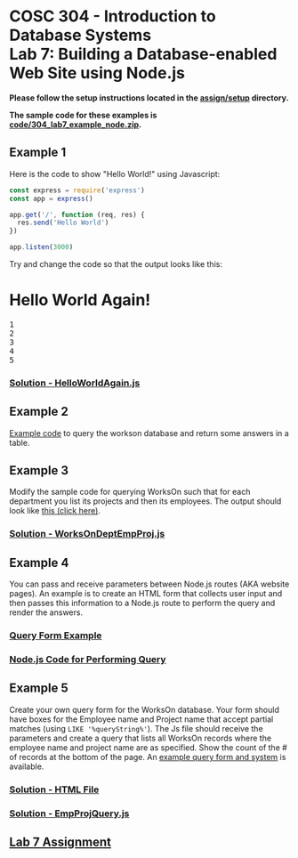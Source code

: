 # COSC 304 - Introduction to Database Systems<br>Lab 7: Building a Database-enabled Web Site using Node.js

**Please follow the setup instructions located in the [assign/setup](assign/setup) directory.**

**The sample code for these examples is [code/304_lab7_example_node.zip](code/304_lab7_example_node.zip).**

## Example 1

Here is the code to show "Hello World!" using Javascript:

```javascript
const express = require('express')
const app = express()

app.get('/', function (req, res) {
  res.send('Hello World')
})

app.listen(3000)
```

Try and change the code so that the output looks like this:

# Hello World Again!

<pre>
1
2
3
4
5
</pre>

### [Solution - HelloWorldAgain.js](code/HelloWorldAgain.js)

## Example 2

[Example code](code/QuerySQLServer.js) to query the workson database and return some answers in a table.

## Example 3

Modify the sample code for querying WorksOn such that for each department you list its projects and then its employees.  The output should look like <a href="http://cosc304.ok.ubc.ca/rlawrenc/Lab7/WorksOnDeptEmpProj.php">this (click here)</a>.

### [Solution - WorksOnDeptEmpProj.js](code/WorksOnDeptEmpProj.js)


## Example 4

You can pass and receive parameters between Node.js routes (AKA website pages).  An example is to create an HTML form that collects user input and then passes this information to a Node.js route to perform the query and render the answers.

### [Query Form Example](code/sampleForm.js)

### [Node.js Code for Performing Query](code/EmpQuery.js)


## Example 5

Create your own query form for the WorksOn database. Your form should have boxes for the Employee name and Project name that accept partial matches (using `LIKE '%queryString%'`).  The Js file should receive the parameters and create a query that lists all WorksOn records where the employee name and project name are as specified.  Show the count of the # of records at the bottom of the page.  An [example query form and system](http://cosc304.ok.ubc.ca/rlawrenc/Lab7/WorksOnQuery.html) is available.

### [Solution - HTML File](code/WorksOnQuery.js)

### [Solution - EmpProjQuery.js](code/EmpProjQuery.js)

## [Lab 7 Assignment](assign/)
